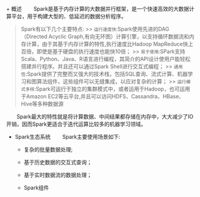 +<M-S-F3> 概述
&emsp;&emsp;Spark是基于内存计算的大数据并行框架，是一个快速高效的大数据计算平台，用于构建大型的、低延迟的数据分析程序。

> Spark有以下几个主要特点:
    >> `运行速度快`:Spark使用先进的DAG（Directed Acyclic Graph,有向无环图）计算引擎，以支持循环数据流和内存计算，由于其基于内存计算的特性,执行速度比Hadoop MapReduce快上百倍，即使是基于硬盘的执行速度也能快10倍；
    >> `易于使用`:SPark支持Scala、Python、Java、R语言进行编程，其简介的API设计使用户能轻松搭建并行程序。并且还可以通过Spark Shell进行交互式编程；
    >> `通用性`:Spark提供了完整而又强大的技术栈，包括SQL查询、流式计算、机器学习和图算法组件，这些组件可以无缝集成，以应对复杂的计算；
    >> `运行模式多样`:Spark可运行于独立的集群模式中，或者运用于Hadoop，也可运用于Amazon EC2等云平台,并且可以访问HDFS、Cassandra、HBase、Hive等多种数据源


&emsp;&emsp;Spark最大的特性就是将计算数据、中间结果都存储在内存中，大大减少了IO开销，因而Spark更适合于迭代运算比较多的机器学习领域。

+ Spark生态系统
&emsp;&emsp;Spark主要使用场景如下:
    + 复杂的批量数据处理;
    + 基于历史数据的交互式查询；
    + 基于实时数据流的数据处理；

    + Spark组件
